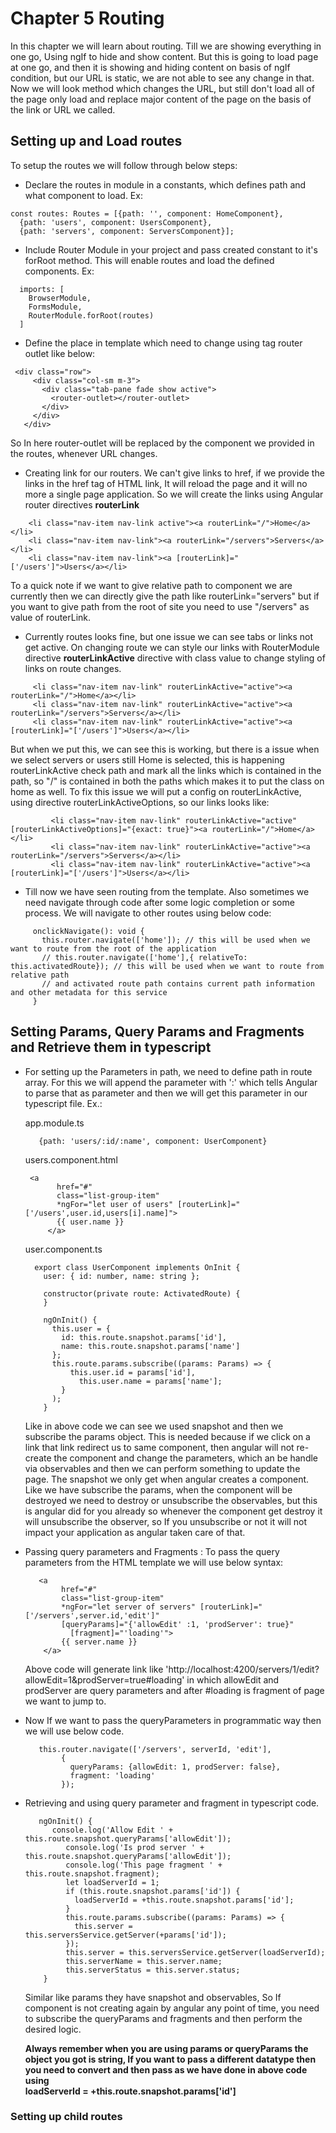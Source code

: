 # Chapter 5 Routing
In this chapter we will learn about routing. Till we are showing everything in one go, Using ngIf to hide and show
content. But this is going to load page at one go, and then it is showing and hiding content on basis of ngIf condition,
but our URL is static, we are not able to see any change in that. Now we will look method which changes the URL, but still
don't load all of the page only load and replace major content of the page on the basis of the link or URL we called.

## Setting up and Load routes
To setup the routes we will follow through below steps:
 * Declare the routes in module in a constants, which defines path and what component to load. Ex:
  ```
  const routes: Routes = [{path: '', component: HomeComponent},
    {path: 'users', component: UsersComponent},
    {path: 'servers', component: ServersComponent}];
  ```

  * Include Router Module in your project and pass created constant to it's forRoot method. This will enable routes
and load the defined components. Ex:
  ```angular2
    imports: [
      BrowserModule,
      FormsModule,
      RouterModule.forRoot(routes)
    ]
  ```

  * Define the place in template which need to change using tag router outlet like below:
   ```angular2html
    <div class="row">
        <div class="col-sm m-3">
          <div class="tab-pane fade show active">
            <router-outlet></router-outlet>
          </div>
        </div>
      </div>
   ```
   So In here router-outlet will be replaced by the component we provided in the routes, whenever URL changes.
   
   * Creating link for our routers. We can't give links to href, if we provide the links in the href tag of HTML link,
   It will reload the page and it will no more a single page application. So we will create the links using Angular 
   router directives <b>routerLink</b>
   ```angular2html
       <li class="nav-item nav-link active"><a routerLink="/">Home</a></li>
       <li class="nav-item nav-link"><a routerLink="/servers">Servers</a></li>
       <li class="nav-item nav-link"><a [routerLink]="['/users']">Users</a></li>
   ```
   To a quick note if we want to give relative path to component we are currently then we can directly give the path
   like routerLink="servers" but if you want to give path from the root of site you need to use "/servers" as value
   of routerLink.
   
   * Currently routes looks fine, but one issue we can see tabs or links not get active. On changing route we can style
   our links with RouterModule directive <b>routerLinkActive</b> directive with class value to change styling of links
   on route changes.
   ```angular2html
        <li class="nav-item nav-link" routerLinkActive="active"><a routerLink="/">Home</a></li>
        <li class="nav-item nav-link" routerLinkActive="active"><a routerLink="/servers">Servers</a></li>
        <li class="nav-item nav-link" routerLinkActive="active"><a [routerLink]="['/users']">Users</a></li>
   ```
   
   But when we put this, we can see this is working, but there is a issue when we select servers or users still Home
   is selected, this is happening routerLinkActive check path and mark all the links which is contained in the path,
   so "/" is contained in both the paths which makes it to put the class on home as well. To fix this issue we will
   put a config on routerLinkActive, using directive routerLinkActiveOptions, so our links looks like:
   ```angular2html
            <li class="nav-item nav-link" routerLinkActive="active" [routerLinkActiveOptions]="{exact: true}"><a routerLink="/">Home</a></li>
            <li class="nav-item nav-link" routerLinkActive="active"><a routerLink="/servers">Servers</a></li>
            <li class="nav-item nav-link" routerLinkActive="active"><a [routerLink]="['/users']">Users</a></li>
   ```
   
   * Till now we have seen routing from the template. Also sometimes we need navigate through code after some logic completion or
   some process. We will navigate to other routes using below code:
   ```angular2
        onclickNavigate(): void {
          this.router.navigate(['home']); // this will be used when we want to route from the root of the application
          // this.router.navigate(['home'],{ relativeTo: this.activatedRoute}); // this will be used when we want to route from relative path
          // and activated route path contains current path information and other metadata for this service 
        }
   ```

## Setting Params, Query Params and Fragments and Retrieve them in typescript
  * For setting up the Parameters in path, we need to define path in route array. For this we will append the parameter with ':' 
  which tells Angular to parse that as parameter and then we will get this parameter in our typescript file. Ex.:
    
    app.module.ts
    ```angular2
       {path: 'users/:id/:name', component: UserComponent}
    ```
    
    users.component.html
    ```angular2html
     <a
           href="#"
           class="list-group-item"
           *ngFor="let user of users" [routerLink]="['/users',user.id,users[i].name]">
           {{ user.name }}
         </a>
    ```
    user.component.ts
    ```angular2
      export class UserComponent implements OnInit {
        user: { id: number, name: string };
      
        constructor(private route: ActivatedRoute) {
        }
      
        ngOnInit() {
          this.user = {
            id: this.route.snapshot.params['id'],
            name: this.route.snapshot.params['name']
          };
          this.route.params.subscribe((params: Params) => {
              this.user.id = params['id'],
                this.user.name = params['name'];
            }
          );
        }
    ```
    Like in above code we can see we used snapshot and then we subscribe the params object. This is needed because if 
    we click on a link that link redirect us to same component, then angular will not re-create the component and change
    the parameters, which an be handle via observables and then we can perform something to update the page. The snapshot
    we only get when angular creates a component. Like we have subscribe the params, when the component will be destroyed
    we need to destroy or unsubscribe the observables, but this is angular did for you already so whenever the component
    get destroy it will unsubscribe the observer, so If you unsubscribe or not it will not impact your application as 
    angular taken care of that.
    
  * Passing query parameters and Fragments : To pass the query parameters from the HTML template we will use below 
    syntax:
      ```angular2
         <a
              href="#"
              class="list-group-item"
              *ngFor="let server of servers" [routerLink]="['/servers',server.id,'edit']" 
              [queryParams]="{'allowEdit' :1, 'prodServer': true}"
                [fragment]="'loading'">
              {{ server.name }}
          </a>
      ```
      Above code will generate link like 'http://localhost:4200/servers/1/edit?allowEdit=1&prodServer=true#loading'
      in which allowEdit and prodServer are query parameters and after #loading is fragment of page we want to jump to.
      
  * Now If we want to pass the queryParameters in programmatic way then we will use below code.
    ```angular2
       this.router.navigate(['/servers', serverId, 'edit'],
            {
              queryParams: {allowEdit: 1, prodServer: false},
              fragment: 'loading'
            });
    ``` 
    
  * Retrieving and using query parameter and fragment in typescript code.
    ```angular2
       ngOnInit() {
          console.log('Allow Edit ' + this.route.snapshot.queryParams['allowEdit']);
             console.log('Is prod server ' + this.route.snapshot.queryParams['allowEdit']);
             console.log('This page fragment ' + this.route.snapshot.fragment);
             let loadServerId = 1;
             if (this.route.snapshot.params['id']) {
               loadServerId = +this.route.snapshot.params['id'];
             }
             this.route.params.subscribe((params: Params) => {
               this.server = this.serversService.getServer(+params['id']);
             });
             this.server = this.serversService.getServer(loadServerId);
             this.serverName = this.server.name;
             this.serverStatus = this.server.status;
        }
    ```
    Similar like params they have snapshot and observables, So If component is not creating again by angular any point
    of time, you need to subscribe the queryParams and fragments and then perform the desired logic. 
    
    **Always remember when you are using params or queryParams the object you got is string, If you want to pass
    a different datatype then you need to convert and then pass as we have done in above code using   
    loadServerId = +this.route.snapshot.params['id']**
    

### Setting up child routes

